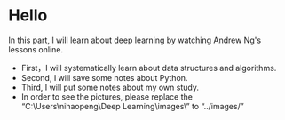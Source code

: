 # Hello 

In this part, I will learn about deep learning by watching Andrew Ng's lessons online.

* First，I will systematically learn about data structures and algorithms.
* Second, I will save some notes about Python.
* Third, I will put some notes about my own study.
* In order to see the pictures, please replace the “C:\Users\nihaopeng\Deep Learning\images\” to “../images/”

